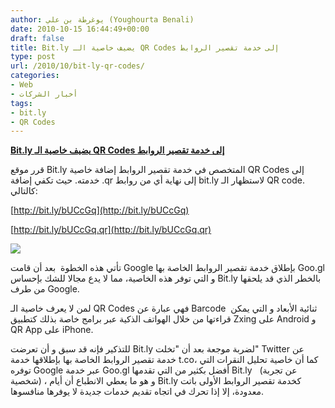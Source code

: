 ```yaml
---
author: يوغرطة بن علي (Youghourta Benali)
date: 2010-10-15 16:44:49+00:00
draft: false
title: Bit.ly يضيف خاصية الـ QR Codes إلى خدمة تقصير الروابط
type: post
url: /2010/10/bit-ly-qr-codes/
categories:
- Web
- أخبار الشركات
tags:
- bit.ly
- QR Codes
---
```


[**Bit.ly يضيف خاصية الـ QR Codes إلى خدمة تقصير الروابط**](https://www.it-scoop.com/2010/10/bit-ly-qr-codes/)


قرر موقع Bit.ly المتخصص في خدمة تقصير الروابط إضافة خاصية QR Codes إلى خدمته. حيث تكفي إضافة .qr إلى نهاية أي من روابط bit.ly لاستظهار الـ QR code. كالتالي:

[http://bit.ly/bUCcGq](http://bit.ly/bUCcGq)

[http://bit.ly/bUCcGq.qr](http://bit.ly/bUCcGq.qr)

[![](https://www.it-scoop.com/wp-content/uploads/2010/10/bit.ly-logo-300x232.jpg)
](https://www.it-scoop.com/wp-content/uploads/2010/10/bit.ly-logo.jpg)

تأتي هذه الخطوة  بعد أن قامت Google بإطلاق خدمة تقصير الروابط الخاصة بها Goo.gl و التي توفر هذه الخاصية، مما لا يدع مجالا للشك بإحساس Bit.ly بالخطر الذي قد يلحقها من طرف Google.

لمن لا يعرف خاصية الـ QR Codes فهي عبارة عن Barcode  ثنائية الأبعاد و التي يمكن قراءتها من خلال الهواتف الذكية عبر برامج خاصة بذلك كتطبيق Zxing على Android و QR App على iPhone.

للتذكير فإنه قد سبق و أن تعرضت Bit.ly لضربة موجعة بعد أن "تخلت" Twitter عن خدمة تقصير الروابط الخاصة بها بإطلاقها خدمة t.co، كما أن خاصية تحليل النقرات التي توفره Google عبر خدمة Goo.gl أفضل بكثير من التي تقدمها Bit.ly   (عن تجربة شخصية) ، و هو ما يعطي الانطباع أن أيام Bit.ly كخدمة تقصير الروابط الأولى باتت معدودة، إلا إذا تحرك في اتجاه تقديم خدمات جديدة لا يوفرها منافسوها.
